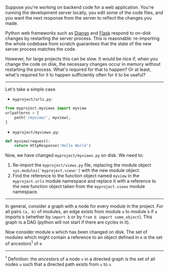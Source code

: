 Suppose you're working on backend code for a web application. You're running the development server locally, you edit some of the code files, and you want the next response from the server to reflect the changes you made.

Python web frameworks such as [Django](https://github.com/django/django/blob/master/django/utils/autoreload.py#L211) and [Flask](https://github.com/pallets/werkzeug/blob/master/src/werkzeug/_reloader.py#L176) respond to on-disk changes by restarting the server process. This is reasonable: re-importing the whole codebase from scratch guarantees that the state of the new server process matches the code.

However, for large projects this can be slow. It would be nice if, when you change the code on disk, the necessary changes occur in memory without restarting the process. What's required for that to happen? Or at least, what's required for it to happen sufficiently often for it to be useful?

-------------------------------------------------------------------------------------------------------------------

Let's take a simple case.


- `myproject/urls.py`:
```python
from myproject.myviews import myview
urlpatterns = [
    path('/myview/', myview),
]
```
- `myproject/myviews.py`:
```python
def myview(request):
    return HttpResponse('Hello World')
```


Now, we have changed `myproject/myviews.py` on disk. We need to:

1. Re-import the `myproject/views.py` file, replacing the module object `sys.modules['myproject.views']` with the new module object.
2. Find the reference to the function object named `myview` in the `myproject.urls` module namespace and replace it with a reference to the new function object taken from the `myproject.views` module namespace.

-------------------------------------------------------------------------------------------------------------------

In general, consider a graph with a node for every module in the project. For all pairs `(a, b)` of modules, an edge exists from module `a` to module `b` if `a` imports `b` (whether by `import b` or by `from b import some_object`). This graph is a DAG (python will not start if there are cycles in it).


Now consider module `m` which has been changed on disk. The set of modules which might contain a reference to an object defined in `m` is the set of ancestors<sup>1</sup> of `m`


-------------------------------------------------------------------------------------------------------------------

<sup>1</sup> Definition: the _ancestors_ of a node `v` in a directed graph is the set of all nodes `u` such that a directed path exists from `u` to `v`.
